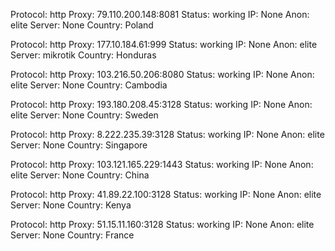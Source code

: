 Protocol: http
Proxy: 79.110.200.148:8081
Status: working
IP: None
Anon: elite
Server: None
Country: Poland

Protocol: http
Proxy: 177.10.184.61:999
Status: working
IP: None
Anon: elite
Server: mikrotik
Country: Honduras

Protocol: http
Proxy: 103.216.50.206:8080
Status: working
IP: None
Anon: elite
Server: None
Country: Cambodia

Protocol: http
Proxy: 193.180.208.45:3128
Status: working
IP: None
Anon: elite
Server: None
Country: Sweden

Protocol: http
Proxy: 8.222.235.39:3128
Status: working
IP: None
Anon: elite
Server: None
Country: Singapore

Protocol: http
Proxy: 103.121.165.229:1443
Status: working
IP: None
Anon: elite
Server: None
Country: China

Protocol: http
Proxy: 41.89.22.100:3128
Status: working
IP: None
Anon: elite
Server: None
Country: Kenya

Protocol: http
Proxy: 51.15.11.160:3128
Status: working
IP: None
Anon: elite
Server: None
Country: France

